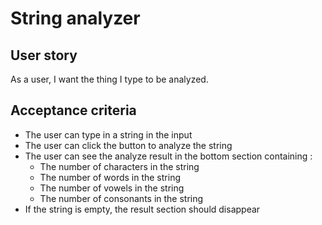 # String analyzer

## User story

As a user, I want the thing I type to be analyzed.

## Acceptance criteria

- The user can type in a string in the input
- The user can click the button to analyze the string
- The user can see the analyze result in the bottom section containing :
  - The number of characters in the string
  - The number of words in the string
  - The number of vowels in the string
  - The number of consonants in the string
- If the string is empty, the result section should disappear

